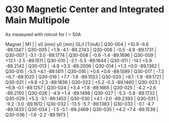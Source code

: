 Q30 Magnetic Center and Integrated Main Multipole
=================================================

As measured with rotcoil for I =  50A

Magnet  |             M1               |
        | x0 [mm]  y0 [mm] GL/I [T/mA] |
Q30-004 |   +10.9     -6.6   -89.1347  |
Q30-005 |    +1.9     -4.1   -89.2743  |
Q30-006 |    -0.5     -4.9   -89.1731  |
Q30-007 |    -3.1     -3.0   -89.1774  |
Q30-008 |    -0.6     -1.4   -89.1696  |
Q30-009 |   +12.1     -2.5   -89.1511  |
Q30-010 |    -2.1     -5.5   -89.1644  |
Q30-011 |   -14.1     +5.9   -89.2142  |
Q30-013 |    -4.9     +3.3   -89.2006  |
Q30-014 |    +1.3     +0.0   -89.1362  |
Q30-015 |    -5.5     +4.1   -89.1411  |
Q30-016 |    +0.6     +0.6   -89.1599  |
Q30-017 |    -7.3     +6.7   -89.1020  |
Q30-019 |    +7.7     -1.6   -89.1553  |
Q30-020 |    +8.1     -1.9   -89.1721  |
Q30-021 |    +9.8     +2.3   -89.1836  |
Q30-022 |    +5.2     -0.3   -89.1460  |
Q30-023 |    +6.8     -0.1   -89.1257  |
Q30-024 |    +3.4     +1.8   -89.1665  |
Q30-025 |    -4.2     +2.6   -89.2150  |
Q30-026 |    -4.9     +1.4   -89.1498  |
Q30-027 |    -5.3     -5.8   -89.1732  |
Q30-029 |    +5.3     -3.1   -89.1453  |
Q30-030 |    +4.1     -2.0   -89.2393  |
Q30-031 |    -9.2     -3.0   -89.1612  |
Q30-032 |   -13.5     -5.7   -89.1383  |
Q30-033 |    -0.1     -4.7   -89.1433  |
Q30-034 |    -1.5     -5.1   -89.2469  |
Q30-035 |    +4.2     +7.4   -89.1539  |
Q30-036 |    -1.6     -2.2   -89.1973  |
